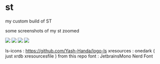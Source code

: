 # st
my custom build of ST 

some screenshots of my st zoomed 


<img src="https://raw.githubusercontent.com/siduck76/st/main/delete_this/bruh.png"> 
<img src="https://raw.githubusercontent.com/siduck76/st/main/delete_this/two7-00.png">
<img src="https://raw.githubusercontent.com/siduck76/st/main/delete_this/ithree0-36-43.png">
<img src="https://github.com/siduck76/st/blob/main/delete_this/u.png">
        
ls-icons : https://github.com/Yash-Handa/logo-ls 
xresources : onedark ( just xrdb xresourcesfile ) from this repo 
font : JetbrainsMono Nerd Font
